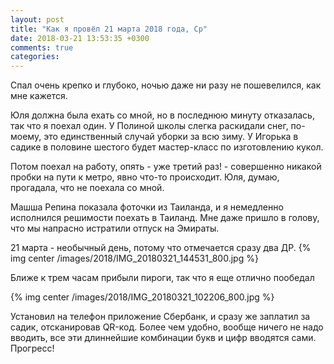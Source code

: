 ```yaml
---
layout: post
title: "Как я провёл 21 марта 2018 года, Ср"
date: 2018-03-21 13:53:35 +0300
comments: true
categories: 
---
```

Спал очень крепко и глубоко, ночью даже ни разу не пошевелился, как мне кажется.

Юля должна была ехать со мной, но в последнюю минуту отказалась, так что я поехал один. У Полиной школы слегка раскидали снег, по-моему, это единственный случай уборки за всю зиму. У Игорька в садике в половине шестого будет мастер-класс по изготовлению кукол.

Потом поехал на работу, опять - уже третий раз! - совершенно никакой пробки на пути к метро, явно что-то происходит. Юля, думаю, прогадала, что не поехала со мной.

Машша Репина показала фоточки из Таиланда, и я немедленно исполнился решимости поехать в Таиланд. Мне даже пришло в голову, что мы напрасно истратили отпуск на Эмираты.

21 марта - необычный день, потому что отмечается сразу два ДР.
{% img center /images/2018/IMG_20180321_144531_800.jpg %}

Ближе к трем часам прибыли пироги, так что я еще отлично пообедал

{% img center /images/2018/IMG_20180321_102206_800.jpg %}

Установил на телефон приложение Сбербанк, и сразу же заплатил за садик, отсканировав QR-код. Более чем удобно, вообще ничего не надо вводить, все эти длиннейшие комбинации букв и цифр вводятся сами. Прогресс!